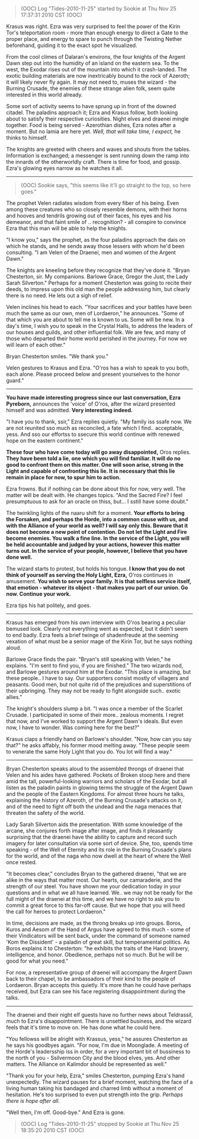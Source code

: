 > (OOC) Log "Tides-2010-11-25" started by Sookie at Thu Nov 25 17:37:31 2010 CST (OOC)

Krasus was right. Ezra was very surprised to feel the power of the Kirin Tor's teleportation room - more than enough energy to direct a Gate to the proper place, and energy to spare to punch through the Twisting Nether beforehand, guiding it to the exact spot he visualized.

From the cool climes of Dalaran's environs, the four knights of the Argent Dawn step out into the humidity of an island on the eastern sea. To the west, the Exodar rises out of the mountain into which it crash-landed. The exotic building materials are now inextricably bound to the rock of Azeroth; it will likely never fly again. It may not need to, muses the wizard - the Burning Crusade, the enemies of these strange alien folk, seem quite interested in this world already.

Some sort of activity seems to have sprung up in front of the downed citadel. The paladins approach it; Ezra and Krasus follow, both looking about to satisfy their respective curiosities. Night elves and draenei mingle together. Food is being served - Azerothian dishes, Ezra notes after a moment. But no lamia are here yet. _Well, that will take time, I expect,_ he thinks to himself.

The knights are greeted with cheers and waves and shouts from the tables. Information is exchanged; a messenger is sent running down the ramp into the innards of the otherworldly craft. There is time for food, and gossip. Ezra's glowing eyes narrow as he watches it all.

---

> (OOC) Sookie says, "this seems like it'll go straight to the top, so here goes."

The prophet Velen radiates wisdom from every fiber of his being. Even among these creatures who so closely resemble demons, with their horns and hooves and tendrils growing out of their faces, his eyes and his demeanor, and that faint smile of .. recognition? - all conspire to convince Ezra that this man will be able to help the knights.

"I know you," says the prophet, as the four paladins approach the dais on which he stands, and he sends away those lessers with whom he'd been consulting. "I am Velen of the Draenei, men and women of the Argent Dawn."

The knights are kneeling before they recognize that they've done it. "Bryan Chesterton, sir. My companions. Barlowe Grace, Gregor the Just, the Lady Sarah Silverton." Perhaps for a moment Chesterton was going to recite their deeds, to impress upon this old man the people addressing him, but clearly there is no need. He lets out a sigh of relief.

Velen inclines his head to each. "Your sacrifices and your battles have been much the same as our own, men of Lordaeron," he announces. "Some of that which you are about to tell me is known to us. Some will be new. In a day's time, I wish you to speak in the Crystal Halls, to address the leaders of our houses and guilds, and other influential folk. We are few, and many of those who departed their home world perished in the journey. For now we will learn of each other."

Bryan Chesterton smiles. "We thank you."

Velen gestures to Krasus and Ezra. "O'ros has a wish to speak to you both, each alone. Please proceed below and present yourselves to the honor guard."

---

**You have made interesting progress since our last conversation, Ezra Pyreborn,** announces the 'voice' of O'ros, after the wizard presented himself and was admitted. **Very interesting indeed.**

"I have you to thank, ssir," Ezra replies quietly. "My family iss ssafe now. We are not reunited sso much as reconciled, a fate which I find.. acceptable, yess. And sso our effortss to ssecure this world continue with renewed hope on the eastern continent."

**These four who have come today will go away disappointed,** Oros replies. **They have been told a lie, one which you will find familiar. It will do no good to confront them on this matter. One will soon arise, strong in the Light and capable of confronting this lie. It is necessary that this lie remain in place for now, to spur him to action.**

Ezra frowns. But if nothing can be done about this for now, very well. The matter will be dealt with. He changes topics. "And the Sacred Fire? I feel presumptuous to ask for an oracle on thiss, but... I sstill have some doubt."

The twinkling lights of the naaru shift for a moment. **Your efforts to bring the Forsaken, and perhaps the Horde, into a common cause with us, and with the Alliance of your world as well? I will say only this. Beware that it does not become a new point of contention. Do not let the Light and Fire become enemies. You walk a fine line. In the service of the Light, you will be held accountable and judged by your actions, however this matter turns out. In the service of your people, however, I believe that you have done well.**

The wizard starts to protest, but holds his tongue. **I know that you do not think of yourself as serving the Holy Light, Ezra,** O'ros continues in amusement. **You wish to serve your family. It is that selfless service itself, that emotion - whatever its object - that makes you part of our union. Go now. Continue your work.**

Ezra tips his hat politely, and goes.

---

Krasus has emerged from his own interview with O'ros bearing a peculiar bemused look. Clearly not everything went as expected, but it didn't seem to end badly. Ezra feels a brief twinge of shadenfreude at the seeming vexation of what must be a senior mage of the Kirin Tor, but he says nothing aloud.

Barlowe Grace finds the pair. "Bryan's still speaking with Velen," he explains. "I'm sent to find you, if you are finished." The two wizards nod, and Barlowe gestures around him at the Exodar. "This place is amazing, but these people.. I have to say. Our supporters consist mostly of villagers and peasants. Good men, but not quite rid of the prejudices and superstitions of their upbringing. They may not be ready to fight alongside such.. exotic allies."

The knight's shoulders slump a bit. "I was once a member of the Scarlet Crusade. I participated in some of their more.. zealous moments. I regret that now, and I've worked to support the Argent Dawn's ideals. But even now, I have to wonder. Was coming here for the best?"

Krasus claps a friendly hand on Barlowe's shoulder. "Now, how can you say that?" he asks affably, his former mood melting away. "These people seem to venerate the same Holy Light that you do. You lot will find a way."

---

Bryan Chesterton speaks aloud to the assembled throngs of draenei that Velen and his aides have gathered. Pockets of Broken stoop here and there amid the tall, powerful-looking warriors and scholars of the Exodar, but all listen as the paladin paints in glowing terms the struggle of the Argent Dawn and the people of the Eastern Kingdoms. For almost three hours he talks, explaining the history of Azeroth, of the Burning Crusade's attacks on it, and of the need to fight off both the undead and the naga menaces that threaten the safety of the world.

Lady Sarah Silverton aids the presentation. With some knowledge of the arcane, she conjures forth image after image, and finds it pleasantly surprising that the draenei have the ability to capture and record such imagery for later consultation via some sort of device. She, too, spends time speaking - of the Well of Eternity and its role in the Burning Crusade's plans for the world, and of the naga who now dwell at the heart of where the Well once rested.

"It becomes clear," concludes Bryan to the gathered draenei, "that we are alike in the ways that matter most. Our hearts, our camaraderie, and the strength of our steel. You have shown me your dedication today in your questions and in what we all have learned. We.. we may not be ready for the full might of the draenei at this time, and we have no right to ask you to commit a great force to this far-off cause. But we hope that you will heed the call for heroes to protect Lordaeron."

In time, decisions are made, as the throng breaks up into groups. Boros, Kuros and Aesom of the Hand of Argus have agreed to this much - some of their Vindicators will be sent back, under the command of someone named 'Kom the Dissident' - a paladin of great skill, but temperamental politics. As Boros explains it to Chesterton: "he exhibits the traits of the Hand: bravery, intelligence, and honor. Obedience, perhaps not so much. But he will be good for what you need."

For now, a representative group of draenei will accompany the Argent Dawn back to their chapel, to be ambassadors of their kind to the people of Lordaeron. Bryan accepts this quietly. It's more than he could have perhaps received, but Ezra can see his face registering disappointment during the talks.

---

The draenei and their night elf guests have no further news about Teldrassil, much to Ezra's disappointment. There is unsettled business, and the wizard feels that it's time to move on. He has done what he could here.

"You fellowss will be alright with Krassus, yess," he assures Chesterton as he says his goodbyes again. "For now, I'm due in Moonglade. A meeting of the Horde's leadersship iss in order, for a very important bit of bussiness to the north of you - Ssilvermoon City and the blood elves, yes. And other matters. The Alliance on Kalimdor should be represented as well."

"Thank you for your help, Ezra," smiles Chesterton, pumping Ezra's hand unexpectedly. The wizard pauses for a brief moment, watching the face of a living human taking his bandaged and charred limb without a moment of hesitation. He's too surprised to even put strength into the grip. _Perhaps there is hope after all._

"Well then, I'm off. Good-bye." And Ezra is gone.

> (OOC) Log "Tides-2010-11-25" stopped by Sookie at Thu Nov 25 18:35:20 2010 CST (OOC)